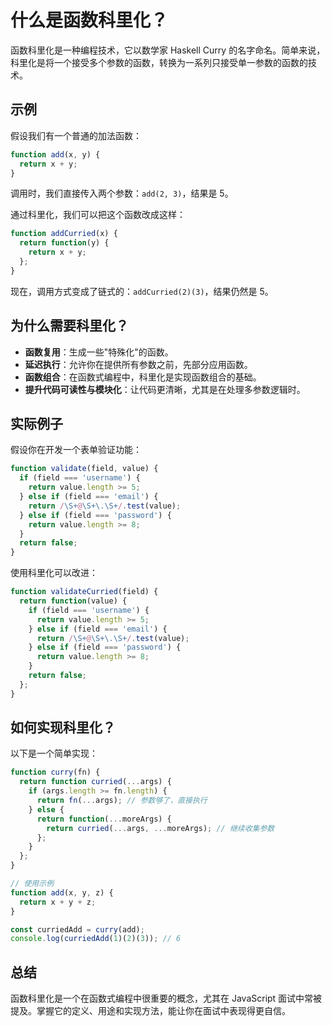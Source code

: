 # 什么是函数科里化？

函数科里化是一种编程技术，它以数学家 Haskell Curry 的名字命名。简单来说，科里化是将一个接受多个参数的函数，转换为一系列只接受单一参数的函数的技术。

## 示例
假设我们有一个普通的加法函数：

```javascript
function add(x, y) {
  return x + y;
}
```

调用时，我们直接传入两个参数：`add(2, 3)`，结果是 5。

通过科里化，我们可以把这个函数改成这样：

```javascript
function addCurried(x) {
  return function(y) {
    return x + y;
  };
}
```

现在，调用方式变成了链式的：`addCurried(2)(3)`，结果仍然是 5。

## 为什么需要科里化？
- **函数复用**：生成一些"特殊化"的函数。
- **延迟执行**：允许你在提供所有参数之前，先部分应用函数。
- **函数组合**：在函数式编程中，科里化是实现函数组合的基础。
- **提升代码可读性与模块化**：让代码更清晰，尤其是在处理多参数逻辑时。

## 实际例子
假设你在开发一个表单验证功能：

```javascript
function validate(field, value) {
  if (field === 'username') {
    return value.length >= 5;
  } else if (field === 'email') {
    return /\S+@\S+\.\S+/.test(value);
  } else if (field === 'password') {
    return value.length >= 8;
  }
  return false;
}
```

使用科里化可以改进：

```javascript
function validateCurried(field) {
  return function(value) {
    if (field === 'username') {
      return value.length >= 5;
    } else if (field === 'email') {
      return /\S+@\S+\.\S+/.test(value);
    } else if (field === 'password') {
      return value.length >= 8;
    }
    return false;
  };
}
```

## 如何实现科里化？
以下是一个简单实现：

```javascript
function curry(fn) {
  return function curried(...args) {
    if (args.length >= fn.length) {
      return fn(...args); // 参数够了，直接执行
    } else {
      return function(...moreArgs) {
        return curried(...args, ...moreArgs); // 继续收集参数
      };
    }
  };
}

// 使用示例
function add(x, y, z) {
  return x + y + z;
}

const curriedAdd = curry(add);
console.log(curriedAdd(1)(2)(3)); // 6
```

## 总结
函数科里化是一个在函数式编程中很重要的概念，尤其在 JavaScript 面试中常被提及。掌握它的定义、用途和实现方法，能让你在面试中表现得更自信。


